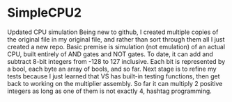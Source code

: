 # SimpleCPU2
 Updated CPU simulation
Being new to github, I created multiple copies of the original file in my original file, and rather than sort through them all I just created a new repo. Basic premise is simulation (not emulation) of an actual CPU, built entirely of AND gates and NOT gates. To date, it can add and subtract 8-bit integers from -128 to 127 inclusive. Each bit is represented by a bool, each byte an array of bools, and so far. Next stage is to refine my tests because I just learned that VS has built-in testing functions, then get back to working on the multiplier assembly. So far it can multiply 2 positive integers as long as one of them is not exactly 4, hashtag programming.
